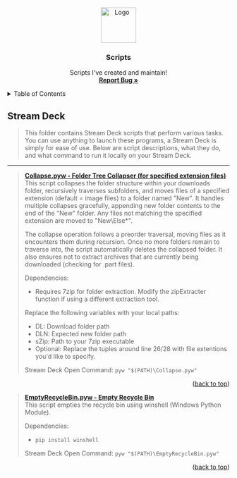 <a name="readme-top"></a>

<br />
<div align="center">
  <a href="https://github.com/typeRYOON/Scripts">
    <img src="resources/logo.ico" alt="Logo" width="80" height="80">
  </a>

<h3 align="center">Scripts</h3>

  <p align="center">
     Scripts I've created and maintain!
    <br />
    <a href="https://github.com/typeRYOON/Scripts/issues"><strong>Report Bug »</strong></a>
  </p>
</div>



<!-- TABLE OF CONTENTS -->
<details>
  <summary>Table of Contents</summary>
  <ol>
    <li>
      <a href="#stream-deck">About The Project</a>
      <ul>
        <li><a href="#collapse.pyw">Collapse.pyw</a></li>
      </ul>
    </li>
    <li>
      <a href="#getting-started">Getting Started</a>
      <ul>
        <li><a href="#prerequisites">Prerequisites</a></li>
        <li><a href="#installation">Installation</a></li>
      </ul>
    </li>
    <li><a href="#usage">Usage</a></li>
    <li><a href="#roadmap">Roadmap</a></li>
    <li><a href="#contributing">Contributing</a></li>
    <li><a href="#license">License</a></li>
    <li><a href="#contact">Contact</a></li>
    <li><a href="#acknowledgments">Acknowledgments</a></li>
  </ol>
</details>

## Stream Deck
> This folder contains Stream Deck scripts that perform various tasks. You can use anything to launch these programs, a Stream Deck is simply for ease of use.
> Below are script descriptions, what they do, and what command to run it locally on your Stream Deck.
---
<a name="collapse.pyw"></a>
> [**Collapse.pyw - Folder Tree Collapser (for specified extension files)**](https://github.com/typeRYOON/Scripts/blob/main/streamdeck/Collapse.pyw "Collapse")   
> This script collapses the folder structure within your downloads folder, recursively traverses subfolders, and moves files of a specified extension (default = image files) to a folder named "New". It handles multiple collapses gracefully, appending new folder contents to the end of the "New" folder. Any files not matching the specified extension are moved to "New\Else*".
>
> The collapse operation follows a preorder traversal, moving files as it encounters them during recursion. Once no more folders remain to traverse into, the script automatically deletes the collapsed folder. It also ensures not to extract archives that are currently being downloaded (checking for .part files).
> 
> Dependencies:
> - Requires 7zip for folder extraction. Modify the zipExtracter function if using a different extraction tool.
>
> Replace the following variables with your local paths:
> - DL: Download folder path
> - DLN: Expected new folder path
> - sZip: Path to your 7zip executable
> - Optional: Replace the tuples around line 26/28 with file extentions you'd like to specify. 
>
> Stream Deck Open Command:
> `pyw "$(PATH)\Collapse.pyw"`   
<p align="right">(<a href="#readme-top">back to top</a>)</p>

> [**EmptyRecycleBin.pyw - Empty Recycle Bin**](https://github.com/typeRYOON/Scripts/blob/main/streamdeck/EmptyRecycleBin.pyw "EmptyRecycleBin")  
> This script empties the recycle bin using winshell (Windows Python Module).
>
> Dependencies:   
> - `pip install winshell`
> 
> Stream Deck Open Command:
> `pyw "$(PATH)\EmptyRecycleBin.pyw"`
<p align="right">(<a href="#readme-top">back to top</a>)</p>

